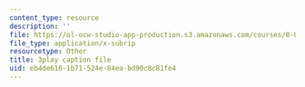 ```yaml
---
content_type: resource
description: ''
file: https://ol-ocw-studio-app-production.s3.amazonaws.com/courses/8-01sc-classical-mechanics-fall-2016/eb4de6161b71524e84eabd90c8c81fe4_otGGuHt36XA.vtt
file_type: application/x-subrip
resourcetype: Other
title: 3play caption file
uid: eb4de616-1b71-524e-84ea-bd90c8c81fe4
---
```

